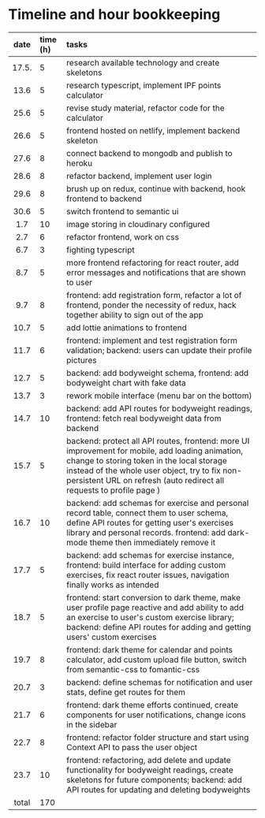 # Timeline and hour bookkeeping

| date  | time (h) | tasks                                                                                                                                                                                                                                                                   |
| :---: | :------- | :---------------------------------------------------------------------------------------------------------------------------------------------------------------------------------------------------------------------------------------------------------------------- |
| 17.5. | 5        | research available technology and create skeletons                                                                                                                                                                                                                      |
| 13.6  | 5        | research typescript, implement IPF points calculator                                                                                                                                                                                                                    |
| 25.6  | 5        | revise study material, refactor code for the calculator                                                                                                                                                                                                                 |
| 26.6  | 5        | frontend hosted on netlify, implement backend skeleton                                                                                                                                                                                                                  |
| 27.6  | 8        | connect backend to mongodb and publish to heroku                                                                                                                                                                                                                        |
| 28.6  | 8        | refactor backend, implement user login                                                                                                                                                                                                                                  |
| 29.6  | 8        | brush up on redux, continue with backend, hook frontend to backend                                                                                                                                                                                                      |
| 30.6  | 5        | switch frontend to semantic ui                                                                                                                                                                                                                                          |
|  1.7  | 10       | image storing in cloudinary configured                                                                                                                                                                                                                                  |
|  2.7  | 6        | refactor frontend, work on css                                                                                                                                                                                                                                          |
|  6.7  | 3        | fighting typescript                                                                                                                                                                                                                                                     |
|  8.7  | 5        | more frontend refactoring for react router, add error messages and notifications that are shown to user                                                                                                                                                                 |
|  9.7  | 8        | frontend: add registration form, refactor a lot of frontend, ponder the necessity of redux, hack together ability to sign out of the app                                                                                                                                |
| 10.7  | 5        | add lottie animations to frontend                                                                                                                                                                                                                                       |
| 11.7  | 6        | frontend: implement and test registration form validation; backend: users can update their profile pictures                                                                                                                                                             |
| 12.7  | 5        | backend: add bodyweight schema, frontend: add bodyweight chart with fake data                                                                                                                                                                                           |
| 13.7  | 3        | rework mobile interface (menu bar on the bottom)                                                                                                                                                                                                                        |
| 14.7  | 10       | backend: add API routes for bodyweight readings, frontend: fetch real bodyweight data from backend                                                                                                                                                                      |
| 15.7  | 5        | backend: protect all API routes, frontend: more UI improvement for mobile, add loading animation, change to storing token in the local storage instead of the whole user object, try to fix non-persistent URL on refresh (auto redirect all requests to profile page ) |
| 16.7  | 10       | backend: add schemas for exercise and personal record table, connect them to user schema, define API routes for getting user's exercises library and personal records. frontend: add dark-mode theme then immediately remove it                                         |
| 17.7  | 5        | backend: add schemas for exercise instance, frontend: build interface for adding custom exercises, fix react router issues, navigation finally works as intended                                                                                                        |
| 18.7  | 5        | frontend: start conversion to dark theme, make user profile page reactive and add ability to add an exercise to user's custom exercise library; backend: define API routes for adding and getting users' custom exercises                                               |
| 19.7  | 8        | frontend: dark theme for calendar and points calculator, add custom upload file button, switch from semantic-css to fomantic-css                                                                                                                                        |
| 20.7  | 3        | backend: define schemas for notification and user stats, define get routes for them                                                                                                                                                                                     |
| 21.7  | 6        | frontend: dark theme efforts continued, create components for user notifications, change icons in the sidebar                                                                                                                                                           |
| 22.7  | 8        | frontend: refactor folder structure and start using Context API to pass the user object                                                                                                                                                                                 |
| 23.7  | 10       | frontend: refactoring, add delete and update functionality for bodyweight readings, create skeletons for future components; backend: add API routes for updating and deleting bodyweights                                                                               |
| total | 170      |                                                                                                                                                                                                                                                                         |
